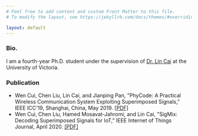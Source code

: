 ```yaml
---
# Feel free to add content and custom Front Matter to this file.
# To modify the layout, see https://jekyllrb.com/docs/themes/#overriding-theme-defaults

layout: default
---
```


### Bio.
I am a fourth-year Ph.D. student under the supervision of [Dr. Lin Cai](https://www.ece.uvic.ca/~cai/) at the University of Victoria.

### Publication
* Wen Cui, Chen Liu, Lin Cai, and Jianping Pan, "PhyCode: A Practical Wireless Communication System Exploiting Superimposed Signals," IEEE ICC'19, Shanghai, China, May 2019. [[PDF](pub/PhyCode.pdf)]
* Wen Cui, Chen Liu, Hamed Mosavat-Jahromi, and Lin Cai, "SigMix: Decoding Superimposed Signals for IoT," IEEE Internet of Things Journal, April 2020. [[PDF]](pub/SigMix.pdf)